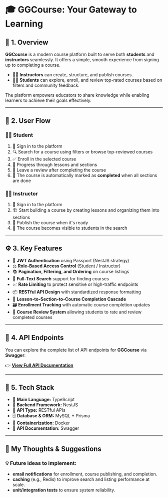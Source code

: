 # 🎓 GGCourse: Your Gateway to Learning

## 📌 1. Overview

**GGCourse** is a modern course platform built to serve both **students** and **instructors** seamlessly. It offers a simple, smooth experience from signing up to completing a course.

* 👨‍🏫 **Instructors** can create, structure, and publish courses.
* 👨‍🎓 **Students** can explore, enroll, and review top-rated courses based on filters and community feedback.

The platform empowers educators to share knowledge while enabling learners to achieve their goals effectively.

---

## 🔁 2. User Flow

### 👨‍🎓 Student

1. 🔐 Sign in to the platform
2. 🔍 Search for a course using filters or browse top-reviewed courses
3. ✅ Enroll in the selected course
4. 📘 Progress through lessons and sections
5. 📝 Leave a review after completing the course
6. 🏁 The course is automatically marked as **completed** when all sections are done

### 👨‍🏫 Instructor

1. 🔐 Sign in to the platform
2. 🏗️ Start building a course by creating lessons and organizing them into sections
3. 🚀 Publish the course when it's ready
4. 🔎 The course becomes visible to students in the search

---

## ⚙️ 3. Key Features

* 🔐 **JWT Authentication** using Passport (NestJS strategy)
* ⚖️ **Role-Based Access Control** (Student / Instructor)
* 📚 **Pagination, Filtering, and Ordering** on course listings
* 🔎 **Full-Text Search** support for finding courses
* 📈 **Rate Limiting** to protect sensitive or high-traffic endpoints
* 📦 **RESTful API Design** with standardized response formatting
* 🧩 **Lesson-to-Section-to-Course Completion Cascade**
* 🗃️ **Enrollment Tracking** with automatic course completion updates
* 🌟 **Course Review System** allowing students to rate and review completed courses

---

## 📡 4. API Endpoints

You can explore the complete list of API endpoints for **GGCourse** via **Swagger**:

👉 [**View Full API Documentation**](https://someurl.here)

---

## 🧰 5. Tech Stack

* 🧠 **Main Language:** TypeScript
* 🚀 **Backend Framework:** NestJS
* 🔗 **API Type:** RESTful APIs
* 🗄️ **Database & ORM:** MySQL + Prisma
* 🐳 **Containerization:** Docker
* 🧾 **API Documentation:** Swagger

---

## 🧠 My Thoughts & Suggestions

### 💡 Future ideas to implement:

- **email notifications** for enrollment, course publishing, and completion.
- **caching** (e.g., Redis) to improve search and listing performance at scale.
- **unit/integration tests** to ensure system reliability.